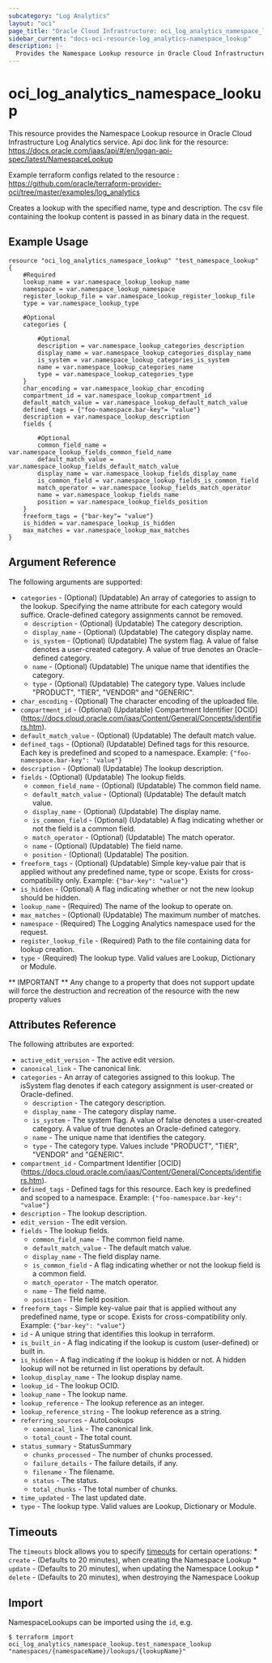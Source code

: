 ```yaml
---
subcategory: "Log Analytics"
layout: "oci"
page_title: "Oracle Cloud Infrastructure: oci_log_analytics_namespace_lookup"
sidebar_current: "docs-oci-resource-log_analytics-namespace_lookup"
description: |-
  Provides the Namespace Lookup resource in Oracle Cloud Infrastructure Log Analytics service
---
```


# oci_log_analytics_namespace_lookup
This resource provides the Namespace Lookup resource in Oracle Cloud Infrastructure Log Analytics service.
Api doc link for the resource: https://docs.oracle.com/iaas/api/#/en/logan-api-spec/latest/NamespaceLookup

Example terraform configs related to the resource : https://github.com/oracle/terraform-provider-oci/tree/master/examples/log_analytics

Creates a lookup with the specified name, type and description. The csv file containing the lookup content is passed in as binary data in the request.


## Example Usage

```hcl
resource "oci_log_analytics_namespace_lookup" "test_namespace_lookup" {
	#Required
	lookup_name = var.namespace_lookup_lookup_name
	namespace = var.namespace_lookup_namespace
	register_lookup_file = var.namespace_lookup_register_lookup_file
	type = var.namespace_lookup_type

	#Optional
	categories {

		#Optional
		description = var.namespace_lookup_categories_description
		display_name = var.namespace_lookup_categories_display_name
		is_system = var.namespace_lookup_categories_is_system
		name = var.namespace_lookup_categories_name
		type = var.namespace_lookup_categories_type
	}
	char_encoding = var.namespace_lookup_char_encoding
	compartment_id = var.namespace_lookup_compartment_id
	default_match_value = var.namespace_lookup_default_match_value
	defined_tags = {"foo-namespace.bar-key"= "value"}
	description = var.namespace_lookup_description
	fields {

		#Optional
		common_field_name = var.namespace_lookup_fields_common_field_name
		default_match_value = var.namespace_lookup_fields_default_match_value
		display_name = var.namespace_lookup_fields_display_name
		is_common_field = var.namespace_lookup_fields_is_common_field
		match_operator = var.namespace_lookup_fields_match_operator
		name = var.namespace_lookup_fields_name
		position = var.namespace_lookup_fields_position
	}
	freeform_tags = {"bar-key"= "value"}
	is_hidden = var.namespace_lookup_is_hidden
	max_matches = var.namespace_lookup_max_matches
}
```

## Argument Reference

The following arguments are supported:

* `categories` - (Optional) (Updatable) An array of categories to assign to the lookup. Specifying the name attribute for each category would suffice. Oracle-defined category assignments cannot be removed. 
    * `description` - (Optional) (Updatable) The category description.
    * `display_name` - (Optional) (Updatable) The category display name.
    * `is_system` - (Optional) (Updatable) The system flag. A value of false denotes a user-created category. A value of true denotes an Oracle-defined category. 
    * `name` - (Optional) (Updatable) The unique name that identifies the category.
    * `type` - (Optional) (Updatable) The category type. Values include "PRODUCT", "TIER", "VENDOR" and "GENERIC".
* `char_encoding` - (Optional) The character encoding of the uploaded file.
* `compartment_id` - (Optional) (Updatable) Compartment Identifier [OCID] (https://docs.cloud.oracle.com/iaas/Content/General/Concepts/identifiers.htm).
* `default_match_value` - (Optional) (Updatable) The default match value.
* `defined_tags` - (Optional) (Updatable) Defined tags for this resource. Each key is predefined and scoped to a namespace. Example: `{"foo-namespace.bar-key": "value"}` 
* `description` - (Optional) (Updatable) The lookup description.
* `fields` - (Optional) (Updatable) The lookup fields.
    * `common_field_name` - (Optional) (Updatable) The common field name.
    * `default_match_value` - (Optional) (Updatable) The default match value.
    * `display_name` - (Optional) (Updatable) The display name.
    * `is_common_field` - (Optional) (Updatable) A flag indicating whether or not the field is a common field. 
    * `match_operator` - (Optional) (Updatable) The match operator.
    * `name` - (Optional) (Updatable) The field name.
    * `position` - (Optional) (Updatable) The position.
* `freeform_tags` - (Optional) (Updatable) Simple key-value pair that is applied without any predefined name, type or scope. Exists for cross-compatibility only. Example: `{"bar-key": "value"}`
* `is_hidden` - (Optional) A flag indicating whether or not the new lookup should be hidden.
* `lookup_name` - (Required) The name of the lookup to operate on.
* `max_matches` - (Optional) (Updatable) The maximum number of matches.
* `namespace` - (Required) The Logging Analytics namespace used for the request.
* `register_lookup_file` - (Required) Path to the file containing data for lookup creation.
* `type` - (Required) The lookup type. Valid values are Lookup, Dictionary or Module.


** IMPORTANT **
Any change to a property that does not support update will force the destruction and recreation of the resource with the new property values

## Attributes Reference

The following attributes are exported:

* `active_edit_version` - The active edit version.
* `canonical_link` - The canonical link.
* `categories` - An array of categories assigned to this lookup. The isSystem flag denotes if each category assignment is user-created or Oracle-defined. 
    * `description` - The category description.
    * `display_name` - The category display name.
    * `is_system` - The system flag. A value of false denotes a user-created category. A value of true denotes an Oracle-defined category. 
    * `name` - The unique name that identifies the category.
    * `type` - The category type. Values include "PRODUCT", "TIER", "VENDOR" and "GENERIC".
* `compartment_id` - Compartment Identifier [OCID] (https://docs.cloud.oracle.com/iaas/Content/General/Concepts/identifiers.htm).
* `defined_tags` - Defined tags for this resource. Each key is predefined and scoped to a namespace. Example: `{"foo-namespace.bar-key": "value"}` 
* `description` - The lookup description.
* `edit_version` - The edit version.
* `fields` - The lookup fields.
    * `common_field_name` - The common field name.
    * `default_match_value` - The default match value.
    * `display_name` - The field display name.
    * `is_common_field` - A flag indicating whether or not the lookup field is a common field. 
    * `match_operator` - The match operator.
    * `name` - The field name.
    * `position` - THe field position.
* `freeform_tags` - Simple key-value pair that is applied without any predefined name, type or scope. Exists for cross-compatibility only. Example: `{"bar-key": "value"}`
* `id` - A unique string that identifies this lookup in terraform.
* `is_built_in` - A flag indicating if the lookup is custom (user-defined) or built in. 
* `is_hidden` - A flag indicating if the lookup is hidden or not.  A hidden lookup will not be returned in list operations by default. 
* `lookup_display_name` - The lookup display name.
* `lookup_id` - The lookup OCID.
* `lookup_name` - The lookup name.
* `lookup_reference` - The lookup reference as an integer.
* `lookup_reference_string` - The lookup reference as a string.
* `referring_sources` - AutoLookups
    * `canonical_link` - The canonical link.
    * `total_count` - The total count.
* `status_summary` - StatusSummary
    * `chunks_processed` - The number of chunks processed.
    * `failure_details` - The failure details, if any.
    * `filename` - The filename.
    * `status` - The status.
    * `total_chunks` - The total number of chunks.
* `time_updated` - The last updated date.
* `type` - The lookup type. Valid values are Lookup, Dictionary or Module.

## Timeouts

The `timeouts` block allows you to specify [timeouts](https://registry.terraform.io/providers/oracle/oci/latest/docs/guides/changing_timeouts) for certain operations:
	* `create` - (Defaults to 20 minutes), when creating the Namespace Lookup
	* `update` - (Defaults to 20 minutes), when updating the Namespace Lookup
	* `delete` - (Defaults to 20 minutes), when destroying the Namespace Lookup


## Import

NamespaceLookups can be imported using the `id`, e.g.

```
$ terraform import oci_log_analytics_namespace_lookup.test_namespace_lookup "namespaces/{namespaceName}/lookups/{lookupName}" 
```

